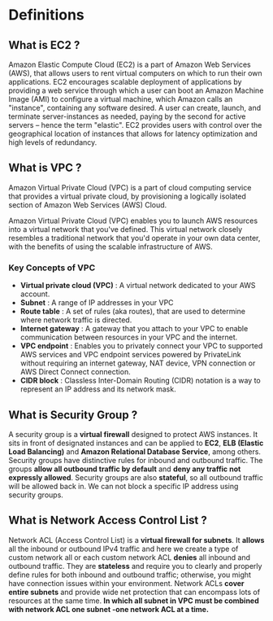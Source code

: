 # Definitions 

## What is EC2 ?
Amazon Elastic Compute Cloud (EC2) is a part of Amazon Web Services (AWS), that allows users to rent virtual computers on which to run their own applications. EC2 encourages scalable deployment of applications by providing a web service through which a user can boot an Amazon Machine Image (AMI) to configure a virtual machine, which Amazon calls an "instance", containing any software desired. A user can create, launch, and terminate server-instances as needed, paying by the second for active servers – hence the term "elastic". EC2 provides users with control over the geographical location of instances that allows for latency optimization and high levels of redundancy.

## What is VPC ? 
Amazon Virtual Private Cloud (VPC) is a part of cloud computing service that provides a virtual private cloud, by provisioning a logically isolated section of Amazon Web Services (AWS) Cloud.

Amazon Virtual Private Cloud (VPC) enables you to launch AWS resources into a virtual network that you've defined. This virtual network closely resembles a traditional network that you'd operate in your own data center, with the benefits of using the scalable infrastructure of AWS.

### Key Concepts of VPC
- **Virtual private cloud (VPC)** : A virtual network dedicated to your AWS account.
- **Subnet** : A range of IP addresses in your VPC
- **Route table** : A set of rules (aka routes), that are used to determine where network traffic is directed.
- **Internet gateway** : A gateway that you attach to your VPC to enable communication between resources in your VPC and the internet.
- **VPC endpoint** : Enables you to privately connect your VPC to supported AWS services and VPC endpoint services powered by PrivateLink without requiring an internet gateway, NAT device, VPN connection or AWS Direct Connect connection.
- **CIDR block** : Classless Inter-Domain Routing (CIDR) notation is a way to represent an IP address and its network mask. 

## What is Security Group ?
A security group is a **virtual firewall** designed to protect AWS instances. It sits in front of designated instances and can be applied to **EC2**, **ELB (Elastic Load Balancing)** and **Amazon Relational Database Service**, among others. Security groups have distinctive rules for inbound and outbound traffic. The groups **allow all outbound traffic by default** and **deny any traffic not expressly allowed**. Security groups are also **stateful**, so all outbound traffic will be allowed back in. We can not block a specific IP address using security groups.


## What is Network Access Control List ? 
Network ACL (Access Control List) is a **virtual firewall for subnets**. It **allows** all the inbound or outbound IPv4 traffic and here we create a type of custom network all or each custom network ACL **denies** all inbound and outbound traffic. They are **stateless** and require you to clearly and properly define rules for both inbound and outbound traffic; otherwise, you might have connection issues within your environment. Network ACLs **cover entire subnets** and provide wide net protection that can encompass lots of resources at the same time. **In which all subnet in VPC must be combined with network ACL one subnet -one network ACL at a time.** 